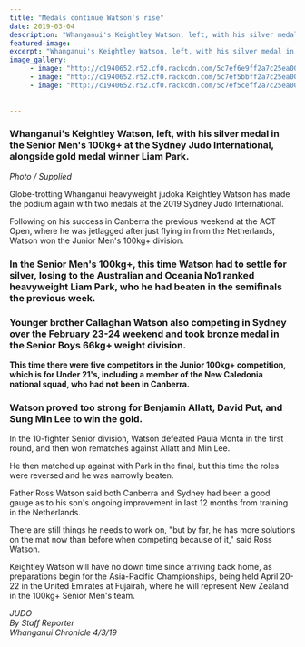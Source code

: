 ```yaml
---
title: "Medals continue Watson's rise"
date: 2019-03-04
description: "Whanganui's Keightley Watson, left, with his silver medal in the Senior Men's 100kg+ at the Sydney Judo International..."
featured-image: 
excerpt: "Whanganui's Keightley Watson, left, with his silver medal in the Senior Men's 100kg+ at the Sydney Judo International, alongside gold medal winner Liam Park."
image_gallery:
	 - image: "http://c1940652.r52.cf0.rackcdn.com/5c7ef6e9ff2a7c25ea000058/Keightley-gold-4.3.19-cropped.chron.jpg"
	 - image: "http://c1940652.r52.cf0.rackcdn.com/5c7ef5bbff2a7c25ea000054/Keigthley-Chron-4.3.19.jpg"
	 - image: "http://c1940652.r52.cf0.rackcdn.com/5c7ef5ceff2a7c25ea000056/Callaghan-bronze-4.3.jpg"
	
	
---
```


<h3><span>Whanganui's Keightley Watson, left, with his silver medal in the Senior Men's 100kg+ at the Sydney Judo International, alongside gold medal winner Liam Park.</span></h3>
<p><em>Photo / Supplied</em></p>
<p>Globe-trotting Whanganui heavyweight judoka Keightley Watson has made the podium again with two medals at the 2019 Sydney Judo International.</p>
<p class="element element-paragraph">Following on his success in Canberra the previous weekend at the ACT Open, where he was jetlagged after just flying in from the Netherlands, Watson won the Junior Men's 100kg+ division.</p>
<h3 class="element element-paragraph">In the Senior Men's 100kg+, this time Watson had to settle for silver, losing to the Australian and Oceania No1 ranked heavyweight Liam Park, who he had beaten in the semifinals the previous week.</h3>
<h3 class="element element-paragraph">Younger brother Callaghan Watson also competing in Sydney over the February 23-24 weekend and took bronze medal in the Senior Boys 66kg+ weight division.</h3>
<p class="element element-paragraph"><strong>This time there were five competitors in the Junior 100kg+ competition, which is for Under 21's, including a member of the New Caledonia national squad, who had not been in Canberra.</strong></p>
<h3 class="element element-paragraph">Watson proved too strong for Benjamin Allatt, David Put, and Sung Min Lee to win the gold.</h3>
<p class="element element-paragraph">In the 10-fighter Senior division, Watson defeated Paula Monta in the first round, and then won rematches against Allatt and Min Lee.</p>
<p class="element element-paragraph">He then matched up against with Park in the final, but this time the roles were reversed and he was narrowly beaten.</p>
<p class="element element-paragraph">Father Ross Watson said both Canberra and Sydney had been a good gauge as to his son's ongoing improvement in last 12 months from training in the Netherlands.</p>
<p class="element element-paragraph">There are still things he needs to work on, "but by far, he has more solutions on the mat now than before when competing because of it," said Ross Watson.</p>
<p>Keightley Watson will have no down time since arriving back home, as preparations begin for the Asia-Pacific Championships, being held April 20-22 in the United Emirates at Fujairah, where he will represent New Zealand in the 100kg+ Senior Men's team.</p>
<p><em>JUDO<br />By Staff Reporter</em><br /><em>Whanganui Chronicle 4/3/19</em></p>

